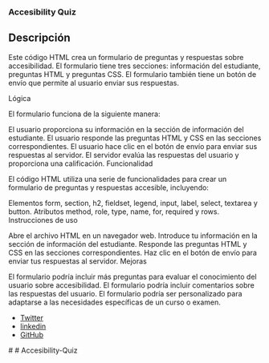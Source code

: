 ### Accesibility Quiz ###

<h2>Descripción</h2>

Este código HTML crea un formulario de preguntas y respuestas sobre accesibilidad. El formulario tiene tres secciones: información del estudiante, preguntas HTML y preguntas CSS. El formulario también tiene un botón de envío que permite al usuario enviar sus respuestas.

Lógica

El formulario funciona de la siguiente manera:

El usuario proporciona su información en la sección de información del estudiante.
El usuario responde las preguntas HTML y CSS en las secciones correspondientes.
El usuario hace clic en el botón de envío para enviar sus respuestas al servidor.
El servidor evalúa las respuestas del usuario y proporciona una calificación.
Funcionalidad

El código HTML utiliza una serie de funcionalidades para crear un formulario de preguntas y respuestas accesible, incluyendo:

Elementos form, section, h2, fieldset, legend, input, label, select, textarea y button.
Atributos method, role, type, name, for, required y rows.
Instrucciones de uso

Abre el archivo HTML en un navegador web.
Introduce tu información en la sección de información del estudiante.
Responde las preguntas HTML y CSS en las secciones correspondientes.
Haz clic en el botón de envío para enviar tus respuestas al servidor.
Mejoras

El formulario podría incluir más preguntas para evaluar el conocimiento del usuario sobre accesibilidad.
El formulario podría incluir comentarios sobre las respuestas del usuario.
El formulario podría ser personalizado para adaptarse a las necesidades específicas de un curso o examen.

<ul>
  <li><a href="https://www.twitter.com/jerangel1">Twitter</a></li>
  <li><a href="https://www.linkedin.com/in/jerangel1/">linkedin</a></li>
  <li><a href="https://www.github.com/jerangel1">GitHub</a></li>
</ul># #   A c c e s i b i l i t y - Q u i z  
 